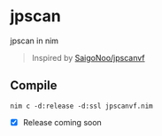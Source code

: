 # jpscan
jpscan in nim

> Inspired by [SaigoNoo/jpscanvf](https://github.com/SaigoNoo/jpscanvf)

## Compile
`nim c -d:release -d:ssl jpscanvf.nim`

- [X] Release coming soon

